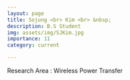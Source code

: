 ```yaml
---
layout: page
title: Sojung <br> Kim <br> &nbsp;
description: B.S Student
img: assets/img/SJKim.jpg
importance: 11
category: current

---
```


Research Area : Wireless Power Transfer
